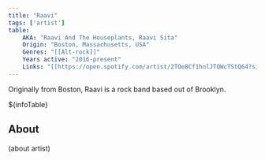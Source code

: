 ```yaml
---
title: "Raavi"
tags: ['artist']
table:
    AKA: "Raavi And The Houseplants, Raavi Sita"
    Origin: "Boston, Massachusetts, USA"
    Genres: "[[Alt-rock]]"
    Years active: "2016-present"
    Links: "[[https://open.spotify.com/artist/2TOe8Cf1hnlJTQWcTStQ64?si=mW9WnG8JSDO-xGyvuTnZrA | Spotify]]"
---
```


Originally from Boston, Raavi is a rock band based out of Brooklyn.

${infoTable}

## About
(about artist)